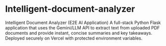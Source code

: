 # Intelligent-document-analyzer
Intelligent Document Analyzer (E2E AI Application)  A full-stack Python Flask application that uses the Gemini/LLM API to extract text from uploaded PDF documents and provide instant, concise summaries and key takeaways. Deployed securely on Vercel with protected environment variables.
